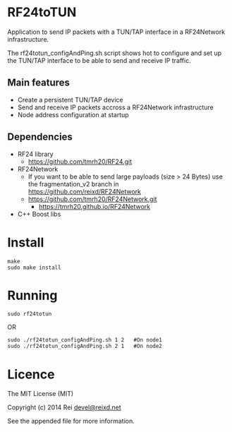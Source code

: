 RF24toTUN
=========

Application to send IP packets with a TUN/TAP interface in a RF24Network infrastructure.

The rf24totun_configAndPing.sh script shows hot to configure and set up the TUN/TAP interface to be able to send and receive IP traffic.

## Main features

  * Create a persistent TUN/TAP device
  * Send and receive IP packets accross a RF24Network infrastructure
  * Node address configuration at startup
  
## Dependencies

 * RF24 library  
   * https://github.com/tmrh20/RF24.git
 * RF24Network   
   * If you want to be able to send large payloads (size > 24 Bytes) use the fragmentation_v2 branch in https://github.com/reixd/RF24Network
   * https://github.com/tmrh20/RF24Network.git
     * https://tmrh20.github.io/RF24Network
 * C++ Boost libs
 
# Install

    make
    sudo make install

# Running 

    sudo rf24totun
    
OR
    
    sudo ./rf24totun_configAndPing.sh 1 2   #On node1
    sudo ./rf24totun_configAndPing.sh 2 1   #On node2


# Licence

The MIT License (MIT)

Copyright (c) 2014 Rei <devel@reixd.net>

See the appended file for more information.
